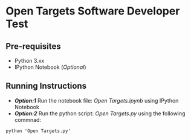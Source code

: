 # Open Targets Software Developer Test


## Pre-requisites
- Python 3.xx
- IPython Notebook (_Optional_)

## Running Instructions
- _**Option:1**_ Run the notebook file: _*Open Targets.ipynb*_ using IPython Notebook
- _**Option:2**_ Run the python script: _*Open Targets.py*_ using the following commnad:
```
python 'Open Targets.py'
```

